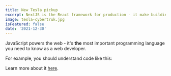 ```yaml
---
title: New Tesla pickup
excerpt: NextJS is the React framework for production - it make building fullstack React application
image: tesla-cybertruk.jpg
isFeatured: false
date: '2021-12-30'
---
```


JavaScript powers the web - it's **the** most important programming language you need to know as a web developer.

For example, you should understand code like this:


Learn more about it [here](https://academind.com).
